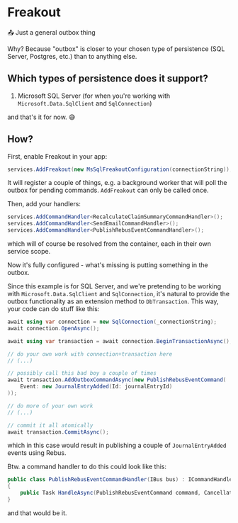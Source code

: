 ﻿# Freakout

📤 Just a general outbox thing

Why? Because "outbox" is closer to your chosen type of persistence (SQL Server, Postgres, etc.) than to anything else.


## Which types of persistence does it support?

1. Microsoft SQL Server (for when you're working with `Microsoft.Data.SqlClient` and `SqlConnection`)

and that's it for now. 😅


## How?

First, enable Freakout in your app:

```csharp
services.AddFreakout(new MsSqlFreakoutConfiguration(connectionString));
```

It will register a couple of things, e.g. a background worker that will poll the outbox for pending commands. `AddFreakout` can only be called once.

Then, add your handlers:

```csharp
services.AddCommandHandler<RecalculateClaimSummaryCommandHandler>();
services.AddCommandHandler<SendEmailCommandHandler>();
services.AddCommandHandler<PublishRebusEventCommandHandler>();
```

which will of course be resolved from the container, each in their own service scope.

Now it's fully configured - what's missing is putting something in the outbox.

Since this example is for SQL Server, and we're pretending to be working with `Microsoft.Data.SqlClient` and `SqlConnection`, it's natural to
provide the outbox functionality as an extension method to `DbTransaction`. This way, your code can do stuff like this:

```csharp
await using var connection = new SqlConnection(_connectionString);
await connection.OpenAsync();

await using var transaction = await connection.BeginTransactionAsync();

// do your own work with connection+transaction here
// (...)

// possibly call this bad boy a couple of times
await transaction.AddOutboxCommandAsync(new PublishRebusEventCommand(
	Event: new JournalEntryAdded(Id: journalEntryId)
));

// do more of your own work
// (...)

// commit it all atomically
await transaction.CommitAsync();
```

which in this case would result in publishing a couple of `JournalEntryAdded` events using Rebus.

Btw. a command handler to do this could look like this:

```csharp
public class PublishRebusEventCommandHandler(IBus bus) : ICommandHandler<PublishRebusEventCommand>
{
	public Task HandleAsync(PublishRebusEventCommand command, CancellationToken token) => bus.Publish(command.Event);
}
```

and that would be it.